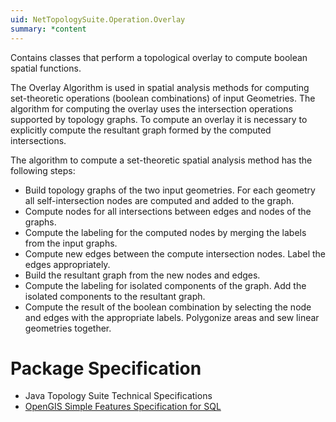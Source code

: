 ```yaml
---
uid: NetTopologySuite.Operation.Overlay
summary: *content
---
```

Contains classes that perform a topological overlay to compute boolean spatial functions.

The Overlay Algorithm is used in spatial analysis methods for computing set-theoretic operations (boolean combinations) of input <xref href="NetTopologySuite.Geometries.Geometry">Geometries</xref>. The algorithm for computing the overlay uses the intersection operations supported by topology graphs. To compute an overlay it is necessary to explicitly compute the resultant graph formed by the computed intersections.

The algorithm to compute a set-theoretic spatial analysis method has the following steps:

- Build topology graphs of the two input geometries. For each geometry all self-intersection nodes are computed and added to the graph.
- Compute nodes for all intersections between edges and nodes of the graphs.
- Compute the labeling for the computed nodes by merging the labels from the input graphs.
- Compute new edges between the compute intersection nodes. Label the edges appropriately.
- Build the resultant graph from the new nodes and edges.
- Compute the labeling for isolated components of the graph. Add the isolated components to the resultant graph.
- Compute the result of the boolean combination by selecting the node and edges with the appropriate labels. Polygonize areas and sew linear geometries together.

# Package Specification
- Java Topology Suite Technical Specifications
- [OpenGIS Simple Features Specification for SQL](http://www.opengis.org/techno/specs.htm)
